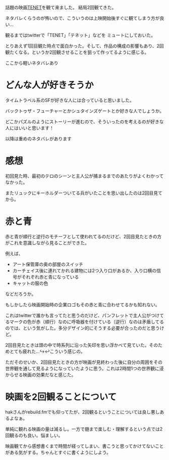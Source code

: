 話題の映画[TENET](https://wwws.warnerbros.co.jp/tenetmovie/index.html)を観て来ました。
結局2回観てきた。

ネタバレくらうのが怖いので、こういうのは上映開始後すぐに観てしまう方が良い…

観るまではtwitterで「TENET」「テネット」などを ミュートにしておいた。


とりあえず1回目観た時点で面白かった。そして、作品の構成の影響もあり、2回観たくなる。というか2回観させることを狙って作ってるように感じる。


ここから軽いネタバレあり


# どんな人が好きそうか
タイムトラベル系のSFが好きな人には合っていると思いました。

バックトゥザ・フューチャーとかシュタインズゲートとか好きな人でしょうか。

どこかパズルのようにストーリーが進むので、そういったのを考えるのが好きな人にはいいと思います！



以降は重めのネタバレがあります


# 感想
初回見た時、最初のテロのシーンと主人公が捕まるまでのあたりがよくわかってなかった。

またリュックにキーホルダーついてる兵がいたことを思い出したのは2回目見てから。


# 赤と青
赤と青が順行と逆行のモチーフとして使われてるのだけど、2回目見たときの方がこれを意識しながら見ることができた。

例えば、
- アート保管庫の奥の部屋のスイッチ
- カーチェイス後に連れてかれる建物には2つ入り口があるか、入り口横の信号がそれぞれ赤と青になっている
- キャットの服の色

などだろうか。

もしかしたら映画開始時の企業ロゴもその赤と青に合わせてるかも知れない。


これはtwitterで誰かも言ってたと思うのだけど、パンフレットで主人公がつけてるマークの色が赤（順行）なのに呼吸器を付けている（逆行）なのは矛盾してるのでは、という気がした。多分デザイン的にそうする必要が合ったのだと思うけど。


2回目見たときは頭の中で時系列に沿った矢印を思い浮かべて見ていた。そのためとても疲れた…↪️↩️こういう感じの。


ただそのせいか、2回目見たときの方が映画が見終わった後に自分の周囲をその世界観を通して見るようになっていたように思う。これは2時間1つの世界観に浸からせる映画の効果だなと感じた。


# 映画を2回観ることについて
hakさんがrebuild.fmでも仰ってたが、2回観るということについては良し悪しあるよなぁ。

単純に観れる映画の量は減るし。一方で髄まで楽しむ・理解するという点では2回観るのも良い。悩ましい。




映画観てから感想書くまで時間が経ってしまい、書こうと思ってかけてないことがある気がする。ちゃんとすぐに書くようにしよう。
